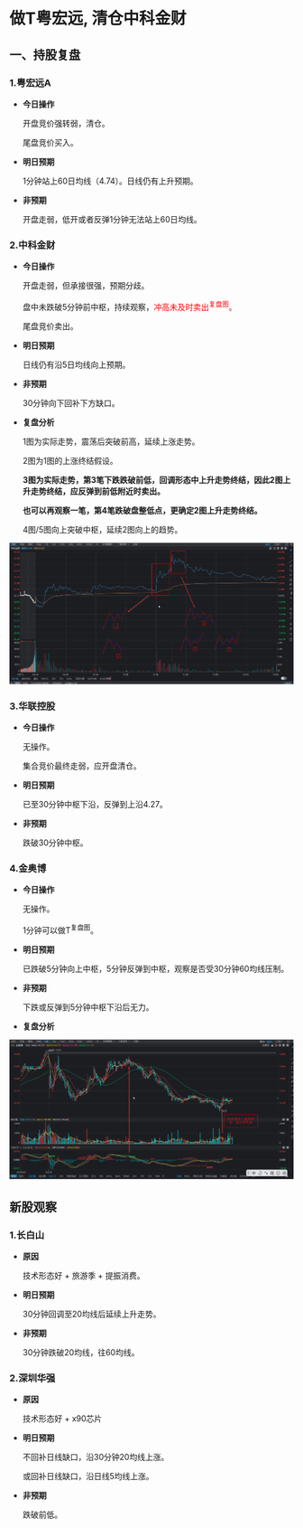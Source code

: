 # 做T粤宏远, 清仓中科金财

## 一、持股复盘

### 1.粤宏远A

* **今日操作**

  开盘竞价强转弱，清仓。

  尾盘竞价买入。

* **明日预期**

  1分钟站上60日均线（4.74）。日线仍有上升预期。

* **非预期**

  开盘走弱，低开或者反弹1分钟无法站上60日均线。

### 2.中科金财

* **今日操作**

  开盘走弱，但承接很强，预期分歧。

  盘中未跌破5分钟前中枢，持续观察，<font color="red">冲高未及时卖出<sup>复盘图</sup>。</font>

  尾盘竞价卖出。

* **明日预期**

  日线仍有沿5日均线向上预期。

* **非预期**

  30分钟向下回补下方缺口。

* **复盘分析**

  1图为实际走势，震荡后突破前高，延续上涨走势。

  2图为1图的上涨终结假设。
  
  **3图为实际走势，第3笔下跌跌破前低，回调形态中上升走势终结，因此2图上升走势终结，应反弹到前低附近时卖出。**

  **也可以再观察一笔，第4笔跌破盘整低点，更确定2图上升走势终结。**

  4图/5图向上突破中枢，延续2图向上的趋势。

![alt text](image.png)

### 3.华联控股

* **今日操作**

  无操作。

  集合竞价最终走弱，应开盘清仓。
  
* **明日预期**

  已至30分钟中枢下沿，反弹到上沿4.27。

* **非预期**

  跌破30分钟中枢。

### 4.金奥博

* **今日操作**

  无操作。

  1分钟可以做T<sup>复盘图</sup>。

* **明日预期**

  已跌破5分钟向上中枢，5分钟反弹到中枢，观察是否受30分钟60均线压制。

* **非预期**

  下跌或反弹到5分钟中枢下沿后无力。

* **复盘分析**

![alt text](image-1.png)

## 新股观察

### 1.长白山

* **原因**

  技术形态好 + 旅游季 + 提振消费。

* **明日预期**

  30分钟回调至20均线后延续上升走势。

* **非预期**

  30分钟跌破20均线，往60均线。

### 2.深圳华强

* **原因**

  技术形态好 + x90芯片

* **明日预期**

  不回补日线缺口，沿30分钟20均线上涨。

  或回补日线缺口，沿日线5均线上涨。

* **非预期**

  跌破前低。
